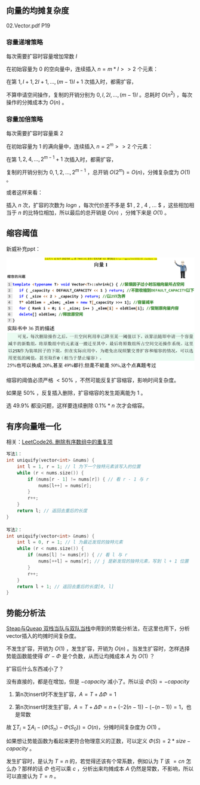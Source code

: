 ## 向量的均摊复杂度
02.Vector.pdf P19

### 容量递增策略
每次需要扩容时容量增加常数 $I$

在初始容量为 $0$ 的空向量中，连续插入 $n = m * I >> 2$ 个元素：

在第 $1 , I + 1 , 2I + 1 , ... , (m - 1)I + 1$ 次插入时，都需扩容，

不算申请空间操作，复制的开销分别为 $0 , I , 2I , ... , (m - 1)I$ 。总耗时 $O(n^2)$ ，每次操作的分摊成本为 $O(n)$ 。

### 容量加倍策略
每次需要扩容时容量乘 $2$

在初始容量为 $1$ 的满向量中，连续插入 $n = 2^m >> 2$ 个元素：

在第 $1 , 2 , 4, ... , 2^{m - 1} + 1$ 次插入时，都需扩容，

复制的开销分别为 $0 , 1 , 2 , ... , 2^{m - 1}$ ，总开销 $O(2^m) = O(n)$，分摊复杂度为 $O(1)$ 。

或者这样来看：

插入 $n$ 次，扩容的次数为 $logn$ ，每次代价差不多是 $1 , 2 , 4 , ... $ ，这些相加相当于 $n$ 的比特位相加，所以最后的总开销是 $O(n)$ ，分摊下来是 $O(1)$ 。

## 缩容阈值
新威补充ppt：

![img](img/1.png)

缩容的阈值必须严格 $< 50\%$ ，不然可能反复扩容缩容，影响时间复杂度。

如果是 $50\%$ ，反复插入删除，扩容缩容的发生距离能为 $1$ 。

选 $49.9\%$ 都没问题，这样要连续删除 $0.1\% * n$ 次才会缩容。

## 有序向量唯一化
相关：[LeetCode26. 删除有序数组中的重复项](https://leetcode.cn/problems/remove-duplicates-from-sorted-array/)

```cpp
写法1：
int uniquify(vector<int> &nums) {
    int l = 1, r = 1; // l 为下一个独特元素该写入的位置
    while (r < nums.size()) {
        if (nums[r - 1] != nums[r]) { // 看 r - 1 与 r
            nums[l++] = nums[r];
        }
        r++;
    }
    return l; // 返回去重后的长度
}

写法2：
int uniquify(vector<int> &nums) {
    int l = 0, r = 1; // l 为最近发现的独特元素
    while (r < nums.size()) {
        if (nums[l] != nums[r]) { // 看 l 与 r
            nums[++l] = nums[r]; // j 是新发现的独特元素，写到 l + 1 位置
        }
        r++;
    }
    return l + 1; // 返回去重后的长度[0, l]
}
```

## 势能分析法

[Steap与Queap 双栈当队与双队当栈](<../Steap与Queap 双栈当队与双队当栈/README.md#双栈当队>)中用到的势能分析法，在这里也用下，分析vector插入的均摊时间复杂度。

不发生扩容，开销为 $O(1)$ ，发生扩容，开销为 $O(n)$ 。当发生扩容时，怎样选择势能函数能使得 $\Phi' - \Phi$ 是个负数，从而让均摊成本 $A$ 为 $O(1)$ ？

扩容后什么东西减小了？

没有直接的，都是在增加，但是 $-capacity$ 减小了。所以设 $\Phi(S) = -capacity$

1. 第n次insert时不发生扩容，$A = T + \Delta \Phi = 1$

2. 第n次insert时发生扩容，$A = T + \Delta \Phi = n + (-2(n - 1)) - (-(n - 1)) = 1$，也是常数

故 $\sum T_i = \sum A_i - (\Phi(S_n) - \Phi(S_0)) = O(n)$，分摊时间复杂度为 $O(1)$ 。

如果想让势能函数为看起来更符合物理意义的正数，可以定义 $\Phi(S) = 2 * size - capacity$ 。

发生扩容时，是认为 $T = n$ 的，若觉得还该有个常系数，例如认为 $T$ 该 $= cn$ 怎么办？那样的话 $\Phi$ 也可以乘 $c$ ，分析出来均摊成本 $A$ 仍然是常数，不影响，所以可以直接认为 $T = n$ 。